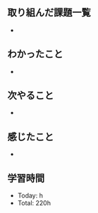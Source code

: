 ## 取り組んだ課題一覧
- 
## わかったこと
- 
## 次やること
- 
## 感じたこと
-   
## 学習時間
- Today: h
- Total: 220h

<!--```toggl
LIST
FROM 2024-05-13 TO 2024-05-13
INCLUDE PROJECTS "HappinessChain", "Self-Study"
```-->
<!--```toggl
SUMMARY
FROM 2024-01-01 TO 2024-05-13
INCLUDE PROJECTS "HappinessChain", "Self-Study"
```-->
